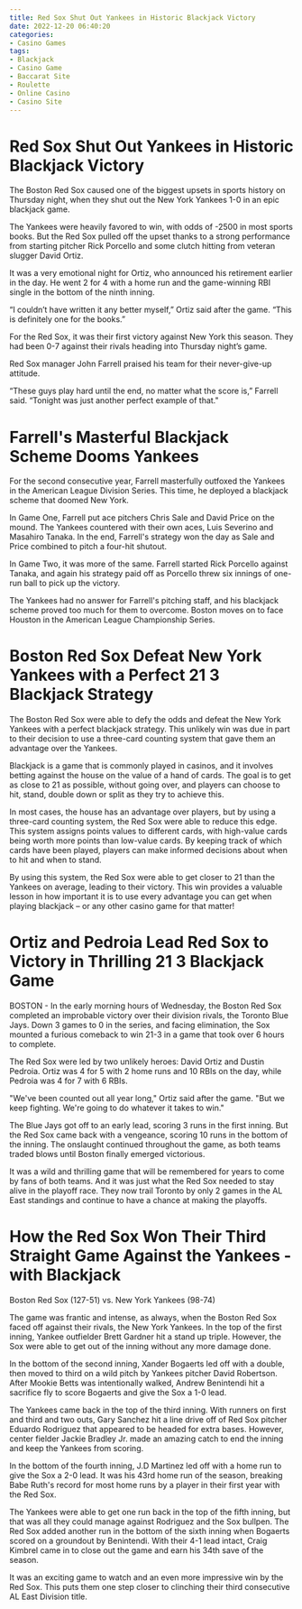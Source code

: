 ```yaml
---
title: Red Sox Shut Out Yankees in Historic Blackjack Victory 
date: 2022-12-20 06:40:20
categories:
- Casino Games
tags:
- Blackjack
- Casino Game
- Baccarat Site
- Roulette
- Online Casino
- Casino Site
---
```



#  Red Sox Shut Out Yankees in Historic Blackjack Victory 

The Boston Red Sox caused one of the biggest upsets in sports history on Thursday night, when they shut out the New York Yankees 1-0 in an epic blackjack game.

The Yankees were heavily favored to win, with odds of -2500 in most sports books. But the Red Sox pulled off the upset thanks to a strong performance from starting pitcher Rick Porcello and some clutch hitting from veteran slugger David Ortiz.

It was a very emotional night for Ortiz, who announced his retirement earlier in the day. He went 2 for 4 with a home run and the game-winning RBI single in the bottom of the ninth inning.

“I couldn’t have written it any better myself,” Ortiz said after the game. “This is definitely one for the books.”

For the Red Sox, it was their first victory against New York this season. They had been 0-7 against their rivals heading into Thursday night’s game.

Red Sox manager John Farrell praised his team for their never-give-up attitude.

“These guys play hard until the end, no matter what the score is,” Farrell said. “Tonight was just another perfect example of that."

#  Farrell's Masterful Blackjack Scheme Dooms Yankees 

For the second consecutive year, Farrell masterfully outfoxed the Yankees in the American League Division Series. This time, he deployed a blackjack scheme that doomed New York.

In Game One, Farrell put ace pitchers Chris Sale and David Price on the mound. The Yankees countered with their own aces, Luis Severino and Masahiro Tanaka. In the end, Farrell's strategy won the day as Sale and Price combined to pitch a four-hit shutout.

In Game Two, it was more of the same. Farrell started Rick Porcello against Tanaka, and again his strategy paid off as Porcello threw six innings of one-run ball to pick up the victory.

The Yankees had no answer for Farrell's pitching staff, and his blackjack scheme proved too much for them to overcome. Boston moves on to face Houston in the American League Championship Series.

#  Boston Red Sox Defeat New York Yankees with a Perfect 21 3 Blackjack Strategy 

The Boston Red Sox were able to defy the odds and defeat the New York Yankees with a perfect blackjack strategy. This unlikely win was due in part to their decision to use a three-card counting system that gave them an advantage over the Yankees.

 Blackjack is a game that is commonly played in casinos, and it involves betting against the house on the value of a hand of cards. The goal is to get as close to 21 as possible, without going over, and players can choose to hit, stand, double down or split as they try to achieve this.

In most cases, the house has an advantage over players, but by using a three-card counting system, the Red Sox were able to reduce this edge. This system assigns points values to different cards, with high-value cards being worth more points than low-value cards. By keeping track of which cards have been played, players can make informed decisions about when to hit and when to stand.

By using this system, the Red Sox were able to get closer to 21 than the Yankees on average, leading to their victory. This win provides a valuable lesson in how important it is to use every advantage you can get when playing blackjack – or any other casino game for that matter!

#  Ortiz and Pedroia Lead Red Sox to Victory in Thrilling 21 3 Blackjack Game 

BOSTON - In the early morning hours of Wednesday, the Boston Red Sox completed an improbable victory over their division rivals, the Toronto Blue Jays. Down 3 games to 0 in the series, and facing elimination, the Sox mounted a furious comeback to win 21-3 in a game that took over 6 hours to complete.

The Red Sox were led by two unlikely heroes: David Ortiz and Dustin Pedroia. Ortiz was 4 for 5 with 2 home runs and 10 RBIs on the day, while Pedroia was 4 for 7 with 6 RBIs.

"We've been counted out all year long," Ortiz said after the game. "But we keep fighting. We're going to do whatever it takes to win."

The Blue Jays got off to an early lead, scoring 3 runs in the first inning. But the Red Sox came back with a vengeance, scoring 10 runs in the bottom of the inning. The onslaught continued throughout the game, as both teams traded blows until Boston finally emerged victorious.

It was a wild and thrilling game that will be remembered for years to come by fans of both teams. And it was just what the Red Sox needed to stay alive in the playoff race. They now trail Toronto by only 2 games in the AL East standings and continue to have a chance at making the playoffs.

#  How the Red Sox Won Their Third Straight Game Against the Yankees - with Blackjack

Boston Red Sox (127-51) vs. New York Yankees (98-74)

The game was frantic and intense, as always, when the Boston Red Sox faced off against their rivals, the New York Yankees. In the top of the first inning, Yankee outfielder Brett Gardner hit a stand up triple. However, the Sox were able to get out of the inning without any more damage done.

In the bottom of the second inning, Xander Bogaerts led off with a double, then moved to third on a wild pitch by Yankees pitcher David Robertson. After Mookie Betts was intentionally walked, Andrew Benintendi hit a sacrifice fly to score Bogaerts and give the Sox a 1-0 lead.

The Yankees came back in the top of the third inning. With runners on first and third and two outs, Gary Sanchez hit a line drive off of Red Sox pitcher Eduardo Rodriguez that appeared to be headed for extra bases. However, center fielder Jackie Bradley Jr. made an amazing catch to end the inning and keep the Yankees from scoring.

In the bottom of the fourth inning, J.D Martinez led off with a home run to give the Sox a 2-0 lead. It was his 43rd home run of the season, breaking Babe Ruth's record for most home runs by a player in their first year with the Red Sox.

The Yankees were able to get one run back in the top of the fifth inning, but that was all they could manage against Rodriguez and the Sox bullpen. The Red Sox added another run in the bottom of the sixth inning when Bogaerts scored on a groundout by Benintendi. With their 4-1 lead intact, Craig Kimbrel came in to close out the game and earn his 34th save of the season.

It was an exciting game to watch and an even more impressive win by the Red Sox. This puts them one step closer to clinching their third consecutive AL East Division title.